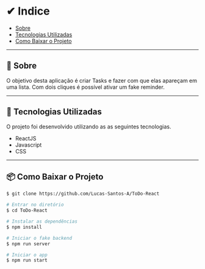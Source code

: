 # ✔ Indice 

- [Sobre](#-sobre)
- [Tecnologias Utilizadas](#-tecnologias-utilizadas)
- [Como Baixar o Projeto](#-como-baixar-o-projeto)

---

## 📜 Sobre 

O objetivo desta aplicação é criar Tasks e fazer com que elas apareçam em uma lista. Com dois cliques é possível ativar um fake reminder. 

---

## 🚀 Tecnologias Utilizadas

O projeto foi desenvolvido utilizando as as seguintes tecnologias.

- ReactJS
- Javascript
- CSS

---

## 📦 Como Baixar o Projeto

```bash
$ git clone https://github.com/Lucas-Santos-A/ToDo-React

# Entrar no diretório
$ cd ToDo-React

# Instalar as dependências
$ npm install 

# Iniciar o fake backend
$ npm run server

# Iniciar o app
$ npm run start

```